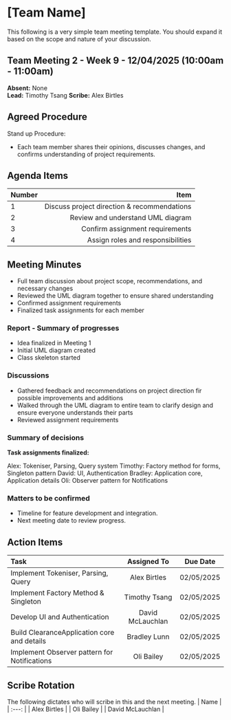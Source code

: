 # [Team Name]
This following is a very simple team meeting template. You should expand it based on the scope and nature of your discussion.

## Team Meeting 2 - Week 9 - 12/04/2025 (10:00am - 11:00am)
**Absent:** None
<br>
**Lead:** Timothy Tsang
**Scribe:** Alex Birtles
## Agreed Procedure
Stand up Procedure: 
- Each team member shares their opinions, discusses changes, and confirms understanding of project requirements.


## Agenda Items
| Number   |        Item |
|:---------|------------:|
| 1 | Discuss project direction & recommendations |
| 2 | Review and understand UML diagram |
| 3 | Confirm assignment requirements |
| 4 | Assign roles and responsibilities |


## Meeting Minutes
- Full team discussion about project scope, recommendations, and necessary changes
- Reviewed the UML diagram together to ensure shared understanding
- Confirmed assignment requirements
- Finalized task assignments for each member

### Report - Summary of progresses
- Idea finalized in Meeting 1
- Initial UML diagram created
- Class skeleton started

### Discussions
- Gathered feedback and recommendations on project direction fir possible improvements and additions
- Walked through the UML diagram to entire team to clarify design and ensure everyone understands their parts
- Reviewed assignment requirements

### Summary of decisions
**Task assignments finalized:**

Alex: Tokeniser, Parsing, Query system
Timothy: Factory method for forms, Singleton pattern
David: UI, Authentication
Bradley: Application core, Application details
Oli: Observer pattern for Notifications

### Matters to be confirmed
- Timeline for feature development and integration.
- Next meeting date to review progress.



## Action Items
| Task                                   | Assigned To |  Due Date  |
|:---------------------------------------|:-----------:|:----------:|
| Implement Tokeniser, Parsing, Query                  |  Alex Birtles   | 02/05/2025 |
| Implement Factory Method & Singleton               |  Timothy Tsang   | 02/05/2025 |
| Develop UI and Authentication                     |  David McLauchlan   | 02/05/2025 |
| Build ClearanceApplication core and details          | Bradley Lunn   | 02/05/2025               |
| Implement Observer pattern for Notifications    | Oli Bailey  | 02/05/2025           |



## Scribe Rotation
The following dictates who will scribe in this and the next meeting.
| Name |
| :---: |
| Alex Birtles |
| Oli Bailey |
| David McLauchlan |